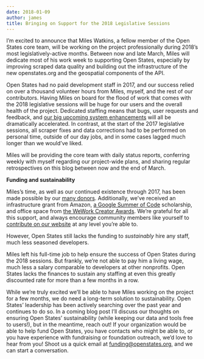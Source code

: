 ```yaml
---
date: 2018-01-09
author: james
title: Bringing on Support for the 2018 Legislative Sessions
---
```


I’m excited to announce that Miles Watkins, a fellow member of the Open States core team, will be working on the project professionally during 2018’s most legislatively-active months. Between now and late March, Miles will dedicate most of his work week to supporting Open States, especially by improving scraped data quality and building out the infrastructure of the new openstates.org and the geospatial components of the API.

Open States had no paid development staff in 2017, and our success relied on over a thousand volunteer hours from Miles, myself, and the rest of our contributors. Having Miles on board for the flood of work that comes with the 2018 legislative sessions will be huge for our users and the overall health of the project. Dedicated staffing means that bugs, user requests and feedback, and [our big upcoming system enhancements](https://blog.openstates.org/open-states-in-2018-and-beyond-d35f1717982b) will all be dramatically accelerated. In contrast, at the start of the 2017 legislative sessions, all scraper fixes and data corrections had to be performed on personal time, outside of our day jobs, and in some cases lagged much longer than we would’ve liked.

Miles will be providing the core team with daily status reports, conferring weekly with myself regarding our project-wide plans, and sharing regular retrospectives on this blog between now and the end of March.

**Funding and sustainability**

Miles’s time, as well as our continued existence through 2017, has been made possible by our [many donors](https://openstates.org/funding/). Additionally, we’ve received an infrastructure grant from Amazon, [a Google Summer of Code](https://summerofcode.withgoogle.com/) scholarship, and office space from [the WeWork Creator Awards](https://creatorawards.wework.com/). We’re grateful for all this support, and always encourage community members like yourself to [contribute on our website](https://openstates.org/funding/) at any level you’re able to.

However, Open States still lacks the funding to *sustainably* hire any staff, much less seasoned developers.

Miles left his full-time job to help ensure the success of Open States during the 2018 sessions. But frankly, we’re not able to pay him a living wage, much less a salary comparable to developers at other nonprofits. Open States lacks the finances to sustain any staffing at even this greatly discounted rate for more than a few months in a row.

While we’re truly excited we’ll be able to have Miles working on the project for a few months, we do need a long-term solution to sustainability. Open States’ leadership has been actively searching over the past year and continues to do so. In a coming blog post I’ll discuss our thoughts on ensuring Open States’ sustainability (while keeping our data and tools free to users!), but in the meantime, reach out! If your organization would be able to help fund Open States, you have contacts who might be able to, or you have experience with fundraising or foundation outreach, we’d love to hear from you! Shoot us a quick email at [funding@openstates.org](mailto:funding@openstates.org), and we can start a conversation.
